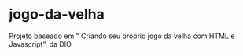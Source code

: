 # jogo-da-velha
Projeto baseado em " Criando seu próprio jogo da velha com HTML e Javascript", da DIO
